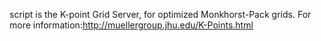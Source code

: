 script is the K-point Grid Server, for optimized Monkhorst-Pack grids. For more information:http://muellergroup.jhu.edu/K-Points.html
